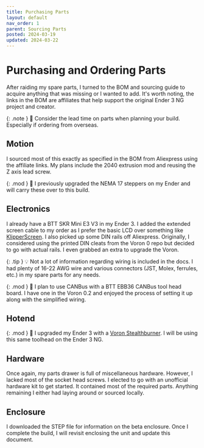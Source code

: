 ```yaml
---
title: Purchasing Parts
layout: default
nav_order: 1
parent: Sourcing Parts
posted: 2024-03-19
updated: 2024-03-22
---
```


# Purchasing and Ordering Parts

After raiding my spare parts, I turned to the BOM and sourcing guide to acquire anything that was missing or I wanted to add. It's worth noting, the links in the BOM are affiliates that help support the original Ender 3 NG project and creator.

{: .note }
:pencil: Consider the lead time on parts when planning your build. Especially if ordering from overseas.

## Motion

I sourced most of this exactly as specified in the BOM from Aliexpress using the affiliate links. My plans include the 2040 extrusion mod and reusing the Z axis lead screw.

{: .mod }
:wrench: I previously upgraded the NEMA 17 steppers on my Ender and will carry these over to this build.

## Electronics

I already have a BTT SKR Mini E3 V3 in my Ender 3. I added the extended screen cable to my order as I prefer the basic LCD over something like [KlipperScreen](https://klipperscreen.readthedocs.io/en/latest/). I also picked up some DIN rails off Aliexpress. Originally, I considered using the printed DIN cleats from the Voron 0 repo but decided to go with actual rails. I even grabbed an extra to upgrade the Voron.

{: .tip }
:bulb: Not a lot of information regarding wiring is included in the docs. I had plenty of 16-22 AWG wire and various connectors (JST, Molex, ferrules, etc.) in my spare parts for any needs. 

{: .mod }
:wrench: I plan to use CANBus with a BTT EBB36 CANBus tool head board. I have one in the Voron 0.2 and enjoyed the process of setting it up along with the simplified wiring.

## Hotend

{: .mod }
:wrench: I upgraded my Ender 3 with a [Voron Stealthburner](https://vorondesign.com/voron_stealthburner). I will be using this same toolhead on the Ender 3 NG.

## Hardware

Once again, my parts drawer is full of miscellaneous hardware. However, I lacked most of the socket head screws. I elected to go with an unofficial hardware kit to get started. It contained most of the required parts. Anything remaining I either had laying around or sourced locally. 

## Enclosure

I downloaded the STEP file for information on the beta enclosure. Once I complete the build, I will revisit enclosing the unit and update this document.